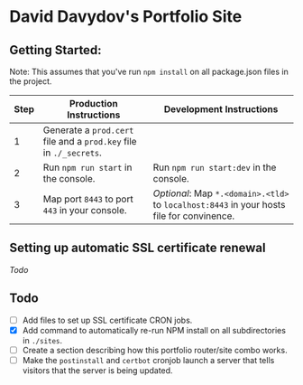 # David Davydov's Portfolio Site

## Getting Started:

Note: This assumes that you've run `npm install` on all package.json files in the project.


| Step | Production Instructions                                            | Development Instructions                                                                  |
|------|--------------------------------------------------------------------|-------------------------------------------------------------------------------------------|
| 1    | Generate a `prod.cert` file and a `prod.key` file in `./_secrets`. |                                                                                           |
| 2    | Run `npm run start` in the console.                                | Run `npm run start:dev` in the console.                                                   |
| 3    | Map port `8443` to port `443` in your console.                     | _Optional_: Map `*.<domain>.<tld>` to `localhost:8443` in your hosts file for convinence. |

## Setting up automatic SSL certificate renewal

_Todo_

## Todo

 - [ ] Add files to set up SSL certificate CRON jobs.
 - [x] Add command to automatically re-run NPM install on all subdirectories in `./sites`.
 - [ ] Create a section describing how this portfolio router/site combo works.
 - [ ] Make the `postinstall` and `certbot` cronjob launch a server that tells visitors that the server is being updated.